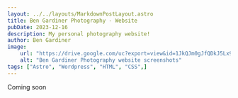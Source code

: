 ```yaml
---
layout: ../../layouts/MarkdownPostLayout.astro
title: Ben Gardiner Photography - Website
pubDate: 2023-12-16
description: My personal photography website!
author: Ben Gardiner
image:
    url: "https://drive.google.com/uc?export=view&id=1JkQJm0gJfQDkJ5Lx9K841h1VVRpM4KrU"
    alt: "Ben Gardiner Photography website screenshots"
tags: ["Astro", "Wordpress", "HTML", "CSS",]
---
```

Coming soon
